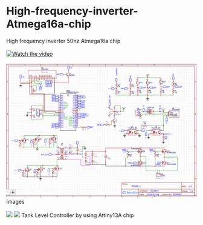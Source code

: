 # High-frequency-inverter-Atmega16a-chip
High frequency inverter 50hz Atmega16a chip
<br><br>
[![Watch the video](https://raw.githubusercontent.com/SouravApiDev/High-frequency-inverter-Atmega16a-chip/main/all_media/IMG_3600.gif)](https://raw.githubusercontent.com/SouravApiDev/High-frequency-inverter-Atmega16a-chip/main/all_media/Untitled%20video%20-%20Made%20with%20Clipchamp%20(1).mp4)
<br><br>
<img src="https://raw.githubusercontent.com/SouravApiDev/High-frequency-inverter-50hz-Atmega16a-chip/main/Screenshot%202024-07-07%20005636.png">
Images
<br><br>
<img src="https://raw.githubusercontent.com/SouravApiDev/High-frequency-inverter-Atmega16a-chip/main/all_media/IMG_3601.png">
<img src="https://raw.githubusercontent.com/SouravApiDev/High-frequency-inverter-Atmega16a-chip/main/all_media/IMG_3602.png">
Tank Level Controller by using Attiny13A chip

